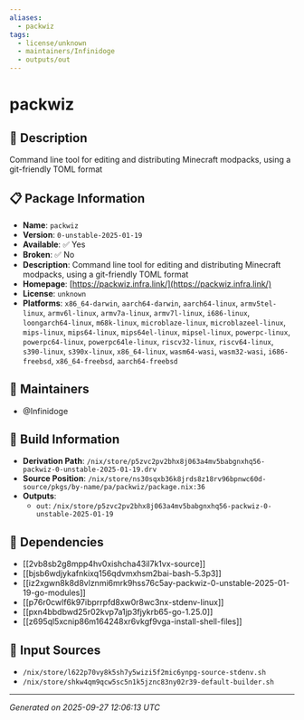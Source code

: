 ```yaml
---
aliases:
  - packwiz
tags:
  - license/unknown
  - maintainers/Infinidoge
  - outputs/out
---
```


# packwiz

## 📝 Description

Command line tool for editing and distributing Minecraft modpacks, using a git-friendly TOML format

## 📋 Package Information

- **Name**: `packwiz`
- **Version**: `0-unstable-2025-01-19`
- **Available**: ✅ Yes
- **Broken**: ✅ No
- **Description**: Command line tool for editing and distributing Minecraft modpacks, using a git-friendly TOML format
- **Homepage**: [https://packwiz.infra.link/](https://packwiz.infra.link/)
- **License**: `unknown`
- **Platforms**: `x86_64-darwin`, `aarch64-darwin`, `aarch64-linux`, `armv5tel-linux`, `armv6l-linux`, `armv7a-linux`, `armv7l-linux`, `i686-linux`, `loongarch64-linux`, `m68k-linux`, `microblaze-linux`, `microblazeel-linux`, `mips-linux`, `mips64-linux`, `mips64el-linux`, `mipsel-linux`, `powerpc-linux`, `powerpc64-linux`, `powerpc64le-linux`, `riscv32-linux`, `riscv64-linux`, `s390-linux`, `s390x-linux`, `x86_64-linux`, `wasm64-wasi`, `wasm32-wasi`, `i686-freebsd`, `x86_64-freebsd`, `aarch64-freebsd`
## 👥 Maintainers

- @Infinidoge


## 🔧 Build Information

- **Derivation Path**: `/nix/store/p5zvc2pv2bhx8j063a4mv5babgnxhq56-packwiz-0-unstable-2025-01-19.drv`
- **Source Position**: `/nix/store/ns30sqxb36k8jrds8z18rv96bpnwc60d-source/pkgs/by-name/pa/packwiz/package.nix:36`
- **Outputs**:
  - `out`:  `/nix/store/p5zvc2pv2bhx8j063a4mv5babgnxhq56-packwiz-0-unstable-2025-01-19`

## 🔗 Dependencies

- [[2vb8sb2g8mpp4hv0xishcha43il7k1vx-source]]
- [[bjsb6wdjykafnkixq156qdvmxhsm2bai-bash-5.3p3]]
- [[iz2xgwn8k8d8vlznmi6mrk9hss76c5ay-packwiz-0-unstable-2025-01-19-go-modules]]
- [[p76r0cwlf6k97ibprrpfd8xw0r8wc3nx-stdenv-linux]]
- [[pxn4bbdbwd25r02kvp7a1jp3fjykrb65-go-1.25.0]]
- [[z695ql5xcnip86m164248xr6vkgf9vga-install-shell-files]]

## 📁 Input Sources

- `/nix/store/l622p70vy8k5sh7y5wizi5f2mic6ynpg-source-stdenv.sh`
- `/nix/store/shkw4qm9qcw5sc5n1k5jznc83ny02r39-default-builder.sh`

---
*Generated on 2025-09-27 12:06:13 UTC*
